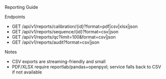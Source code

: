 Reporting Guide

Endpoints
- GET /api/v1/reports/calibration/{id}?format=pdf|csv|xlsx|json
- GET /api/v1/reports/sequence/{id}?format=csv|json
- GET /api/v1/reports/qc?limit=100&format=csv|json
- GET /api/v1/reports/audit?format=csv|json

Notes
- CSV exports are streaming-friendly and small
- PDF/XLSX require reportlab/pandas+openpyxl; service falls back to CSV if not available


